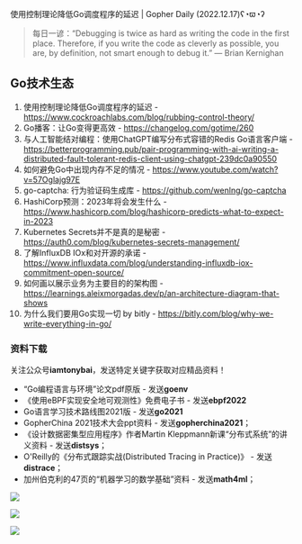 使用控制理论降低Go调度程序的延迟 | Gopher Daily (2022.12.17)ʕ◔ϖ◔ʔ

>每日一谚：“Debugging is twice as hard as writing the code in the first place. Therefore, if you write the code as cleverly as possible, you are, by definition, not smart enough to debug it.”  — Brian Kernighan

## Go技术生态

1. 使用控制理论降低Go调度程序的延迟 - https://www.cockroachlabs.com/blog/rubbing-control-theory/
2. Go播客：让Go变得更高效 - https://changelog.com/gotime/260
3. 与人工智能结对编程：使用ChatGPT编写分布式容错的Redis Go语言客户端 - https://betterprogramming.pub/pair-programming-with-ai-writing-a-distributed-fault-tolerant-redis-client-using-chatgpt-239dc0a90550
4. 如何避免Go中出现内存不足的情况 - https://www.youtube.com/watch?v=57Oglajg97E
5. go-captcha: 行为验证码生成库 - https://github.com/wenlng/go-captcha
6. HashiCorp预测：2023年将会发生什么 - https://www.hashicorp.com/blog/hashicorp-predicts-what-to-expect-in-2023
7. Kubernetes Secrets并不是真的是秘密 - https://auth0.com/blog/kubernetes-secrets-management/  
8. 了解InfluxDB IOx和对开源的承诺 - https://www.influxdata.com/blog/understanding-influxdb-iox-commitment-open-source/
9. 如何画以展示业务为主要目的的架构图 - https://learnings.aleixmorgadas.dev/p/an-architecture-diagram-that-shows
10. 为什么我们要用Go实现一切 by bitly - https://bitly.com/blog/why-we-write-everything-in-go/

### 资料下载

关注公众号**iamtonybai**，发送特定关键字获取对应精品资料！

* “Go编程语言与环境”论文pdf原版 - 发送**goenv**
* 《使用eBPF实现安全地可观测性》免费电子书 - 发送**ebpf2022**
* Go语言学习技术路线图2021版 - 发送**go2021**
* GopherChina 2021技术大会ppt资料 - 发送**gopherchina2021**；
* 《设计数据密集型应用程序》作者Martin Kleppmann新课“分布式系统”的讲义资料 - 发送**distsys**；
* O'Reilly的《分布式跟踪实战(Distributed Tracing in Practice)》 - 发送**distrace**；
* 加州伯克利的47页的“机器学习的数学基础”资料 - 发送**math4ml**；

![](https://mmbiz.qpic.cn/mmbiz_png/cH6WzfQ94mb54jsFJZ3Knmz8obUsf3PBShthmdSw5E01TcYmUReGkj0BWpxHak1HlnlzHvLmKax53YSGr7aNlA/0?wx_fmt=png)

![](https://mmbiz.qpic.cn/mmbiz_png/cH6WzfQ94mZsOgPXTXZgWiaE03ib9r9WFJXC6xJCA5Y6VSesOZqlGxYfODibvR7UPGxiaM7SZZNQZkRtggPXEfBdwQ/0?wx_fmt=png)

![](https://mmbiz.qpic.cn/mmbiz_png/cH6WzfQ94mb54jsFJZ3Knmz8obUsf3PBrSoqeMvoWCticN2cpU64fJ0FYQdXJhP7ia7WRh8628uOAsQYeE2NibRRw/0?wx_fmt=png)

